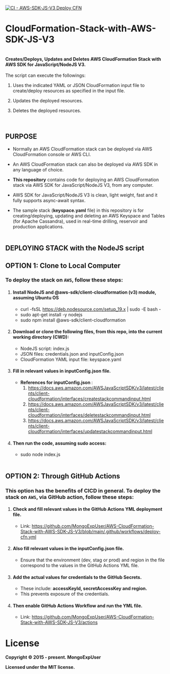 [![CI - AWS-SDK-JS-V3 Deploy CFN](https://github.com/MongoExpUser/AWS-CloudFormation-Stack-with-AWS-SDK-JS-V3/actions/workflows/deploy-cfn.yml/badge.svg)](https://github.com/MongoExpUser/AWS-CloudFormation-Stack-with-AWS-SDK-JS-V3/actions/workflows/deploy-cfn.yml)

# CloudFormation-Stack-with-AWS-SDK-JS-V3

<br>
<strong>
Creates/Deploys, Updates and Deletes AWS CloudFormation Stack with AWS SDK for JavaScript/NodeJS V3.
</strong>
<br><br>
The  script can execute the followings:

  1) Uses the indicated YAML or JSON CloudFormation input file to create/deploy resources as specified in the input file.
  
  2) Updates the deployed resources.
  
  3) Deletes the deployed resources.

<br>

## PURPOSE

* Normally an AWS CloudFormation stack can be deployed via AWS CloudFormation console or AWS CLI. <br>
    
* An AWS CloudFormation stack can also be deployed via AWS SDK in any language of choice. <br>
    
* <strong>This repository</strong> contains code for deploying an AWS CloudFormation stack via AWS SDK for JavaScript/NodeJS V3, from any computer. <br>
    
* AWS SDK for JavaScript/NodeJS V3 is clean, light weight, fast and it fully supports async-await syntax. <br>
    
* The sample stack (<strong>keyspace.yaml</strong> file) in this repository is for creating/deploying, updating and deleting an AWS Keyspace and Tables (for Apache Cassandra), used in real-time drilling, reservoir and production applications. <br><br>
    
    
## DEPLOYING STACK with the NodeJS script

## OPTION 1: Clone to Local Computer

### To deploy the stack  on ```AWS```, follow these steps:

1) #### Install NodeJS and @aws-sdk/client-cloudformation (v3) module,  assuming Ubuntu OS
   * curl -fsSL https://deb.nodesource.com/setup_19.x | sudo -E bash - <br>
   * sudo apt-get install -y nodejs <br>
   * sudo npm install @aws-sdk/client-cloudformation
    
2) #### Download or clone the following files, from this repo, into the current working directory (CWD): <br>
   * NodeJS script:  index.js <br>
   * JSON files: credentials.json and inputConfig.json <br>
   * CloudFormation YAML input file:  keyspace.yaml <br>
   

3) #### Fill in relevant values in inputConfig.json file.<br>
   * <strong>References for inputConfig.json </strong>:
     1) https://docs.aws.amazon.com/AWSJavaScriptSDK/v3/latest/clients/client-cloudformation/interfaces/createstackcommandinput.html
     2) https://docs.aws.amazon.com/AWSJavaScriptSDK/v3/latest/clients/client-cloudformation/interfaces/deletestackcommandinput.html
     3) https://docs.aws.amazon.com/AWSJavaScriptSDK/v3/latest/clients/client-cloudformation/interfaces/updatestackcommandinput.html

4) #### Then run the code, assuming sudo access: <br>
   * sudo node index.js <br><br>
   
   
   
## OPTION 2: Through GitHub Actions

### This option has the benefits of CICD in general. To deploy the stack  on ```AWS```, via GitHub action, follow these steps:

1)  #### Check and fill relevant values in the GitHub Actions YML deployment file.
    * Link: https://github.com/MongoExpUser/AWS-CloudFormation-Stack-with-AWS-SDK-JS-V3/blob/main/.github/workflows/deploy-cfn.yml
  
2)  #### Also fill relevant values in the inputConfig.json file.
    * Ensure that the environment (dev, stag or prod) and region in the file correspond to the values in the GitHub Actions YML file. <br>
  
3)  #### Add the actual values for credentials to the GitHub Secrets.
    * These include: <strong> accessKeyId, secretAccessKey and region.</strong>
    * This prevents exposure of the credentials.

4)  #### Then enable GitHub Actions Workflow and run the YML file.
    * Link: https://github.com/MongoExpUser/AWS-CloudFormation-Stack-with-AWS-SDK-JS-V3/actions <br><b>
  


# License

Copyright © 2015 - present. MongoExpUser

Licensed under the MIT license.

